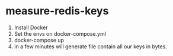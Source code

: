 # measure-redis-keys

1. Install Docker
2. Set the envs on docker-compose.yml
3. docker-compose up
4. in a few minutes will generate file contain all our keys in bytes.
